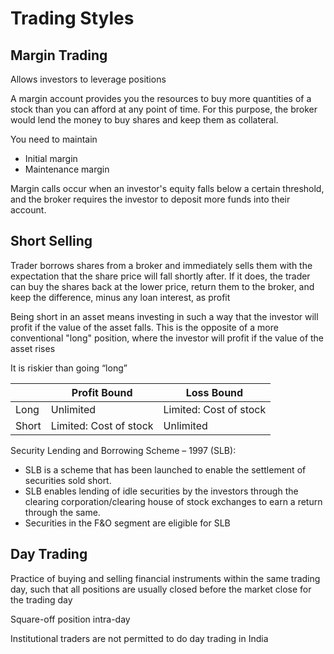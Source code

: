 # Trading Styles

## Margin Trading

Allows investors to leverage
positions

A margin account provides you the resources to buy
more quantities of a stock than you can afford at any
point of time. For this purpose, the broker would
lend the money to buy shares and keep them as
collateral.

You need to maintain

- Initial margin
- Maintenance margin

Margin calls occur when an investor's equity falls below a certain
threshold, and the broker requires the investor to deposit more
funds into their account.

## Short Selling

Trader borrows shares from a broker and immediately sells them with the expectation that the share price will fall shortly after. If it does, the trader can buy the shares back at the lower price, return them to the broker, and keep the difference, minus any loan interest, as profit

Being short in an asset means investing in such a way that the investor will profit if the value of the asset falls. This is the opposite of a more conventional "long" position, where the investor will profit if the value of the asset rises

It is riskier than going “long”

|       | Profit Bound           | Loss Bound             |
| ----- | ---------------------- | ---------------------- |
| Long  | Unlimited              | Limited: Cost of stock |
| Short | Limited: Cost of stock | Unlimited              |

Security Lending and Borrowing Scheme – 1997 (SLB):

- SLB is a scheme that has been launched to enable the
  settlement of securities sold short.
- SLB enables lending of idle securities by the investors
  through the clearing corporation/clearing house of
  stock exchanges to earn a return through the same.
- Securities in the F&O segment are eligible for SLB

## Day Trading

Practice of buying and selling
financial instruments within the same trading day, such that
all positions are usually closed before the market close for
the trading day

Square-off position intra-day

Institutional traders are not permitted to do day trading in
India

